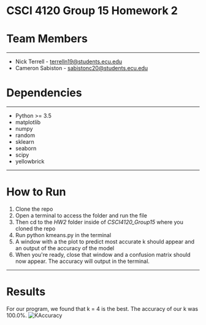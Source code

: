 # CSCI 4120 Group 15 Homework 2

# Team Members
___
- Nick Terrell - terrelln19@students.ecu.edu
- Cameron Sabiston - sabistonc20@students.ecu.edu

# Dependencies
___
- Python >= 3.5
- matplotlib
- numpy
- random
- sklearn
- seaborn
- scipy
- yellowbrick
___
# How to Run
1. Clone the repo
2. Open a terminal to access the folder and run the file
3. Then cd to the *HW2* folder inside of *CSCI4120_Group15* where you cloned the repo
4. Run python kmeans.py in the terminal
5. A window with a the plot to predict most accurate k should appear and an output of the accuracy of the model
6. When you're ready, close that window and a confusion matrix should now appear. The accuracy will output in the terminal.
___
# Results
For our program, we found that k = 4 is the best. The accuracy of our k was 100.0%.
![KAccuracy](https://user-images.githubusercontent.com/94388598/192368297-01b354b4-5a15-4c9d-9c05-43f07432088e.png)
